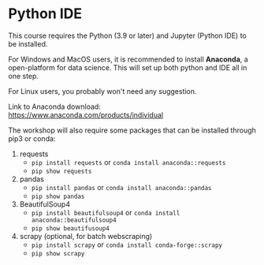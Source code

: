 # Python IDE

This course requires the Python (3.9 or later) and Jupyter (Python IDE) to be installed.

For Windows and MacOS users, it is recommended to install **Anaconda**, a open-platform for data science. This will set up both python and IDE all in one step.

For Linux users, you probably won't need any suggestion.

Link to Anaconda download: https://www.anaconda.com/products/individual

The workshop will also require some packages that can be installed through pip3 or conda:

1. requests
    - ```pip install requests``` or ``` conda install anaconda::requests ```
    - ```pip show requests```
2. pandas
   - ```pip install pandas``` or ``` conda install anaconda::pandas ```
   - ```pip show pandas```
3. BeautifulSoup4
   - ```pip install beautifulsoup4``` or ``` conda install anaconda::beautifulsoup4 ```
   - ```pip show beautifusoup4```
4. scrapy (optional, for batch webscraping)
   - ```pip install scrapy``` or ```conda install conda-forge::scrapy```
   - ```pip show scrapy```
